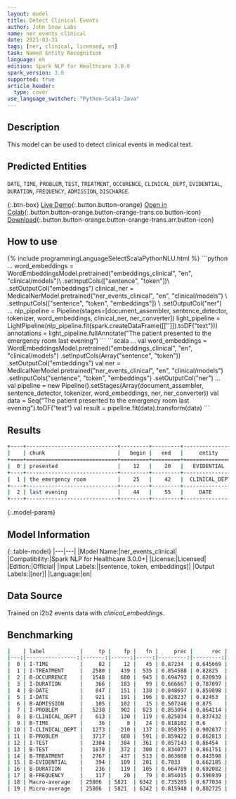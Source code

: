 ```yaml
---
layout: model
title: Detect Clinical Events
author: John Snow Labs
name: ner_events_clinical
date: 2021-03-31
tags: [ner, clinical, licensed, en]
task: Named Entity Recognition
language: en
edition: Spark NLP for Healthcare 3.0.0
spark_version: 3.0
supported: true
article_header:
  type: cover
use_language_switcher: "Python-Scala-Java"
---
```


## Description

This model can be used to detect clinical events in medical text.

## Predicted Entities

`DATE`, `TIME`, `PROBLEM`, `TEST`, `TREATMENT`, `OCCURENCE`, `CLINICAL_DEPT`, `EVIDENTIAL`, `DURATION`, `FREQUENCY`, `ADMISSION`, `DISCHARGE`.

{:.btn-box}
[Live Demo](https://demo.johnsnowlabs.com/healthcare/NER_EVENTS_CLINICAL/){:.button.button-orange}
[Open in Colab](https://colab.research.google.com/github/JohnSnowLabs/spark-nlp-workshop/blob/master/tutorials/Certification_Trainings/Healthcare/1.Clinical_Named_Entity_Recognition_Model.ipynb){:.button.button-orange.button-orange-trans.co.button-icon}
[Download](https://s3.amazonaws.com/auxdata.johnsnowlabs.com/clinical/models/ner_events_clinical_en_3.0.0_3.0_1617209685283.zip){:.button.button-orange.button-orange-trans.arr.button-icon}

## How to use



<div class="tabs-box" markdown="1">
{% include programmingLanguageSelectScalaPythonNLU.html %}
```python
...
word_embeddings = WordEmbeddingsModel.pretrained("embeddings_clinical", "en", "clinical/models")\
  .setInputCols(["sentence", "token"])\
  .setOutputCol("embeddings")
clinical_ner = MedicalNerModel.pretrained("ner_events_clinical", "en", "clinical/models") \
  .setInputCols(["sentence", "token", "embeddings"]) \
  .setOutputCol("ner")
...
nlp_pipeline = Pipeline(stages=[document_assembler, sentence_detector, tokenizer, word_embeddings, clinical_ner, ner_converter])
light_pipeline = LightPipeline(nlp_pipeline.fit(spark.createDataFrame([['']]).toDF("text")))
annotations = light_pipeline.fullAnnotate("The patient presented to the emergency room last evening")
```
```scala
...
val word_embeddings = WordEmbeddingsModel.pretrained("embeddings_clinical", "en", "clinical/models")
  .setInputCols(Array("sentence", "token"))
  .setOutputCol("embeddings")
val ner = MedicalNerModel.pretrained("ner_events_clinical", "en", "clinical/models")
  .setInputCols("sentence", "token", "embeddings") 
  .setOutputCol("ner")
...
val pipeline = new Pipeline().setStages(Array(document_assembler, sentence_detector, tokenizer, word_embeddings, ner, ner_converter))
val data = Seq("The patient presented to the emergency room last evening").toDF("text")
val result = pipeline.fit(data).transform(data)
```
</div>

## Results

```bash
+----+-----------------------------+---------+---------+-----------------+
|    | chunk                       |   begin |   end   |     entity      |
+====+=============================+=========+=========+=================+
|  0 | presented                   |    12   |    20   |   EVIDENTIAL    |
+----+-----------------------------+---------+---------+-----------------+
|  1 | the emergency room          |    25   |    42   |  CLINICAL_DEPT  |
+----+-----------------------------+---------+---------+-----------------+
|  2 | last evening                |    44   |    55   |     DATE        |
+----+-----------------------------+---------+---------+-----------------+
```

{:.model-param}
## Model Information

{:.table-model}
|---|---|
|Model Name:|ner_events_clinical|
|Compatibility:|Spark NLP for Healthcare 3.0.0+|
|License:|Licensed|
|Edition:|Official|
|Input Labels:|[sentence, token, embeddings]|
|Output Labels:|[ner]|
|Language:|en|

## Data Source

Trained on i2b2 events data with *clinical_embeddings*.

## Benchmarking

```bash
|    | label           |     tp |    fp |   fn |     prec |      rec |        f1 |
|---:|----------------:|-------:|------:|-----:|---------:|---------:|----------:|
|  0 | I-TIME          |     82 |    12 |   45 | 0.87234  | 0.645669 | 0.742081  |
|  1 | I-TREATMENT     |   2580 |   439 |  535 | 0.854588 | 0.82825  | 0.841213  |
|  2 | B-OCCURRENCE    |   1548 |   680 |  945 | 0.694793 | 0.620939 | 0.655793  |
|  3 | I-DURATION      |    366 |   183 |   99 | 0.666667 | 0.787097 | 0.721893  |
|  4 | B-DATE          |    847 |   151 |  138 | 0.848697 | 0.859898 | 0.854261  |
|  5 | I-DATE          |    921 |   191 |  196 | 0.828237 | 0.82453  | 0.82638   |
|  6 | B-ADMISSION     |    105 |   102 |   15 | 0.507246 | 0.875    | 0.642202  |
|  7 | I-PROBLEM       |   5238 |   902 |  823 | 0.853094 | 0.864214 | 0.858618  |
|  8 | B-CLINICAL_DEPT |    613 |   130 |  119 | 0.825034 | 0.837432 | 0.831187  |
|  9 | B-TIME          |     36 |     8 |   24 | 0.818182 | 0.6      | 0.692308  |
| 10 | I-CLINICAL_DEPT |   1273 |   210 |  137 | 0.858395 | 0.902837 | 0.880055  |
| 11 | B-PROBLEM       |   3717 |   608 |  591 | 0.859422 | 0.862813 | 0.861114  |
| 12 | I-TEST          |   2304 |   384 |  361 | 0.857143 | 0.86454  | 0.860826  |
| 13 | B-TEST          |   1870 |   372 |  300 | 0.834077 | 0.861751 | 0.847688  |
| 14 | B-TREATMENT     |   2767 |   437 |  513 | 0.863608 | 0.843598 | 0.853485  |
| 15 | B-EVIDENTIAL    |    394 |   109 |  201 | 0.7833   | 0.662185 | 0.717669  |
| 16 | B-DURATION      |    236 |   119 |  105 | 0.664789 | 0.692082 | 0.678161  |
| 17 | B-FREQUENCY     |    117 |    20 |   79 | 0.854015 | 0.596939 | 0.702703  |
| 18 | Macro-average   | 25806  | 5821  | 6342 | 0.735285 | 0.677034 | 0.704959  |
| 19 | Micro-average   | 25806  | 5821  | 6342 | 0.815948 | 0.802725 | 0.809283  |
```